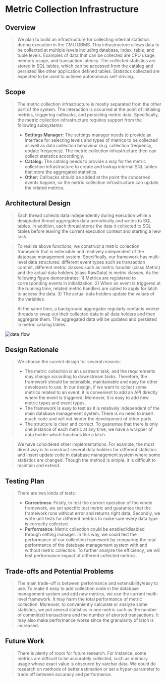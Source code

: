 # Metric Collection Infrastructure

## Overview

>We plan to build an infrastructure for collecting internal statistics during execution in the CMU DBMS. This infrastructure allows data to be collected at multiple levels including database, index, table, and tuple levels. Examples of data that can be collected are CPU usage, memory usage, and transaction latency. The collected statistics are stored in SQL tables, which can be accessed from the catalog and persisted like other application defined tables. Statistics collected are expected to be used to achieve autonomous self-driving.


## Scope
>The metric collection infrastructure is mostly separated from the other part of the system. The interaction is occurred at the point of initialing metrics, triggering callbacks, and persisting metric data. Specifically, the metric collection infrastructure requires support from the following subsystems: 
> + **Settings Manager:** The settings manager needs to provide an interface for selecting levels and types of metrics to be collected as well as data collection behaviour (e.g. collection frequency, update frequency). The metric collection infrastructure then can collect statistics accordingly.
> + **Catalog:** The catalog needs to provide a way for the metric collection infrastructure to create and lookup internal SQL tables that store the aggregated statistics.
> + **Other:** Callbacks should be added at the point the concerned events happen, so the metric collection infrastructure can update the related metrics.

## Architectural Design
>Each thread collects data independently during execution while a designated thread aggregates data periodically and writes to SQL tables. In addition, each thread stores the data it collected to SQL tables before leaving the current execution context and starting a new task.

>To realize above functions, we construct a metric collection framework that is extensible and relatively independent of the database management system. Specifically, our framework has multi-level data structures: different event types such as transaction commit, different metric classes such as metric handler (class Metric) and the actual data holders (class RawData) in metric classes. As the following figure demonstrates: 1) Metrics are registered to corresponding events in initialization. 2) When an event is triggered at the running time, related metric handlers are called to apply for latch to access the data. 3) The actual data holders update the values of the variables. 

>At the same time, a background aggregator regularly contacts worker threads to swap out their collected data in all data holders and then aggregate them. The aggregated data will be updated and persisted in metric catalog tables.

![data_flow](https://raw.githubusercontent.com/wenxuanqiu/terrier/15-721-project2-stats/src/include/stats/data_flow.png)

## Design Rationale
>We choose the current design for several reasons:
> + The metric collection is an upstream task, and the requirements may change according to downstream tasks. Therefore, the framework should be extensible, maintainable and easy for other developers to use. In our design, if we want to collect some metrics related to an event, it is convenient to add an API directly where the event is triggered. Moreover, it is easy to add new metric types and event types.
> + The framework is easy to test as it is relatively independent of the main database management system. There is no need to insert much code and will not hinder the development of other parts.
> + The structure is clear and correct. To guarantee that there is only one instance of each metric at any time, we have a wrapper of data holder which functions like a latch.

> We have considered other implementations. For example, the most direct way is to construct several data holders for different statistics and insert update code in database management system where some statistics are changed. Though the method is simple, it is difficult to maintain and extend. 

## Testing Plan
> There are two kinds of tests:
> + **Correctness**: Firstly, to test the correct operation of the whole framework, we set specific test metric and guarantee that the framework runs without error and returns right data. Secondly, we write unit tests for different metrics to make sure every data type is correctly collected.
> + **Performance**: Metric collection could be enabled/disabled through setting manager. In this way, we could test the performance of our collection framework by comparing the total performance of the database management system with and without metric collection. To further analyze the efficiency, we will test performance impact of different collected metrics.

## Trade-offs and Potential Problems
>The main trade-off is between performance and extensibility/easy to use. To make it easy to add collection code in the database management system and add new metrics, we use the current multi-level framework. It may harm the total performance of metric collection. Moreover, to conveniently calculate or analyze some statistics, we put several statistics in one metric such as the number of committed transactions and the number of aborted transactions. It may also make performance worse since the granularity of latch is increased.

## Future Work
>There is plenty of room for future research. For instance, some metrics are difficult to be accurately collected, such as memory usage whose exact value is obscured by varchar data. We could do research on methods of better estimation or set a hyper-parameter to trade off between accuracy and performance.
